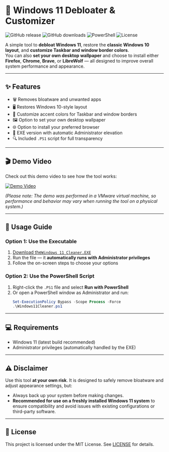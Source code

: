 # 🧹 Windows 11 Debloater & Customizer

![GitHub release](https://img.shields.io/github/v/release/zombiehunternr1/Windows11Debloater)
![GitHub downloads](https://img.shields.io/github/downloads/zombiehunternr1/Windows11Debloater/total)
![PowerShell](https://img.shields.io/badge/built%20with-PowerShell-blue)
![License](https://img.shields.io/github/license/zombiehunternr1/Windows11Debloater)

A simple tool to **debloat Windows 11**, restore the **classic Windows 10 layout**, and **customize Taskbar and window border colors**.  
You can also **set your own desktop wallpaper** and choose to install either **Firefox**, **Chrome**, **Brave**, or **LibreWolf** — all designed to improve overall system performance and appearance.

---

## ✨ Features
- 🗑️ Removes bloatware and unwanted apps
- 🖥️ Restores Windows 10-style layout
- 🎨 Customize accent colors for Taskbar and window borders
- 🖼️ Option to set your own desktop wallpaper 
- 🌐 Option to install your preferred browser
- 🧩 EXE version with automatic Administrator elevation
- 🔍 Included `.PS1` script for full transparency

---

## 🎬 Demo Video

Check out this demo video to see how the tool works:

[![Demo Video](https://img.youtube.com/vi/TlidfMvirKY/0.jpg)](https://www.youtube.com/watch?v=TlidfMvirKY)

*(Please note: The demo was performed in a VMware virtual machine, so performance and behavior may vary when running the tool on a physical system.)*

---

## 🚀 Usage Guide

### Option 1: Use the Executable
1. [Download the`Windows 11 Cleaner.EXE`](https://github.com/zombiehunternr1/Windows11Debloater/releases)
2. Run the file — it **automatically runs with Administrator privileges**
3. Follow the on-screen steps to choose your options

### Option 2: Use the PowerShell Script
1. Right-click the `.PS1` file and select **Run with PowerShell**
2. Or open a PowerShell window as Administrator and run:
   ```powershell
   Set-ExecutionPolicy Bypass -Scope Process -Force
   .\Windows11Cleaner.ps1
   ```

---

## 💻 Requirements
- Windows 11 (latest build recommended)
- Administrator privileges (automatically handled by the EXE)

---

## ⚠️ Disclaimer
Use this tool **at your own risk**. It is designed to safely remove bloatware and adjust appearance settings, but:
- Always back up your system before making changes.
- **Recommended for use on a freshly installed Windows 11 system** to ensure compatibility and avoid issues with existing configurations or third-party software.

---

## 📄 License

This project is licensed under the MIT License. See [LICENSE](LICENSE) for details.
